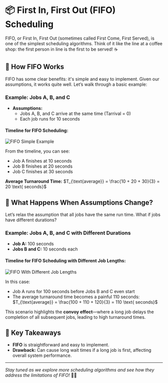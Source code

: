 # 📦 First In, First Out (FIFO) Scheduling

FIFO, or First In, First Out (sometimes called First Come, First Served), is one of the simplest scheduling algorithms. Think of it like the line at a coffee shop: the first person in line is the first to be served! ☕️

## 📝 How FIFO Works

FIFO has some clear benefits: it's simple and easy to implement. Given our assumptions, it works quite well. Let’s walk through a basic example:

### **Example: Jobs A, B, and C**

- **Assumptions:** 
  - Jobs A, B, and C arrive at the same time (Tarrival = 0)
  - Each job runs for 10 seconds

#### Timeline for FIFO Scheduling:

![FIFO Simple Example](path/to/fifo-simple-example.png)

From the timeline, you can see:
- Job A finishes at 10 seconds
- Job B finishes at 20 seconds
- Job C finishes at 30 seconds

**Average Turnaround Time:**
$T_{\text{average}} = \frac{10 + 20 + 30}{3} = 20 \text{ seconds}$

## 🚨 What Happens When Assumptions Change?

Let’s relax the assumption that all jobs have the same run time. What if jobs have different durations? 

### **Example: Jobs A, B, and C with Different Durations**

- **Job A:** 100 seconds
- **Jobs B and C:** 10 seconds each

#### Timeline for FIFO Scheduling with Different Job Lengths:

![FIFO With Different Job Lengths](path/to/fifo-different-lengths.png)

In this case:
- Job A runs for 100 seconds before Jobs B and C even start
- The average turnaround time becomes a painful 110 seconds:
$T_{\text{average}} = \frac{100 + 110 + 120}{3} = 110 \text{ seconds}$

This scenario highlights the **convoy effect**—where a long job delays the completion of all subsequent jobs, leading to high turnaround times.

## 🧠 Key Takeaways

- **FIFO** is straightforward and easy to implement.
- **Drawback:** Can cause long wait times if a long job is first, affecting overall system performance.

---

*Stay tuned as we explore more scheduling algorithms and see how they address the limitations of FIFO!* 🌟🚀
